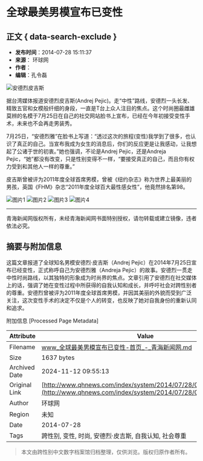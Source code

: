 # 全球最美男模宣布已变性

## 正文 { data-search-exclude }


- **发布时间**：2014-07-28 15:11:37
- **来源**： 环球网
- **作者**：
- **编辑**：孔令磊

![安德烈皮吉斯](http://www.qhnews.com/pic/0/00/70/14/701424_820658.jpg)

据台湾媒体报道安德烈皮吉斯(Andrej Pejic)。走“中性”路线，安德烈一头长发、精致五官和女模般纤细的身段，一直是T台上众人注目的焦点。这个时尚圈最雌雄莫辨的名模于7月25日在自己的社交网站脸书上宣布，已经在今年初接受变性手术，未来也不会再走男装秀。

7月25日，“安德烈雅”在脸书上写道：“透过这次的旅程(变性)我学到了很多，也认识了真正的自己。当宣布我成为女生的消息后，你们的反应更是让我感动，让我想起了公诸于世的初衷。”她也强调，不论是Andrej Pejic，还是Andreja Pejic，“她”都没有改变，只是性别变得不一样，“要接受真正的自己，而且你有权力受到和其他人一样的尊重。”

皮吉斯曾被评为2011年度全球首席男模，曾被《纽约杂志》称为世界上最美丽的男孩，英国《FHM》杂志“2011年度全球百大最性感女性”，他竟然排名第98。

![图片1](http://www.qhnews.com/pic/0/00/70/14/701425_037427.jpg)
![图片2](http://www.qhnews.com/pic/0/00/70/14/701426_861103.jpg)
![图片3](http://www.qhnews.com/pic/0/00/70/14/701427_893084.jpg)
![图片4](http://www.qhnews.com/pic/0/00/70/14/701428_103967.jpg)

---

青海新闻网版权所有，未经青海新闻网书面特别授权，请勿转载或建立镜像，违者依法必究。

## 摘要与附加信息

<!-- tcd_abstract -->
这篇文章报道了全球知名男模安德烈·皮吉斯（Andrej Pejic）在2014年7月25日宣布已经变性，正式称呼自己为安德烈雅（Andreja Pejic）的故事。安德烈一贯走中性时尚路线，以其独特的形象成为时尚界的焦点。文章引用了安德烈在社交媒体上的话，强调了她在变性过程中所获得的自我认知和成长，并呼吁社会对跨性别者的尊重。安德烈曾被评为2011年度全球首席男模，并因其美丽的外貌而受到广泛关注，这次变性手术的决定不仅是个人的转变，也反映了她对自我身份的重新认同和追求。
<!-- tcd_abstract_end -->

附加信息 [Processed Page Metadata]

| Attribute       | Value                                  |
|-----------------|----------------------------------------|
| Filename        | www_全球最美男模宣布已变性-首页_-_青海新闻网.md                             |
| Size            | 1637 bytes                           |
| Archived Date   | 2024-11-12 09:55:13                             |
| Original Link   | [http://www.qhnews.com/index/system/2014/07/28/011466040.shtml](http://www.qhnews.com/index/system/2014/07/28/011466040.shtml)                       |
| Author          | 环球网                               |
| Region          | 未知                               |
| Date            | 2014-07-28                                 |
| Tags            | 跨性别, 变性, 时尚, 安德烈·皮吉斯, 自我认知, 社会尊重                                 |
>
> 本文由跨性别中文数字档案馆归档整理，仅供浏览。版权归原作者所有。
>